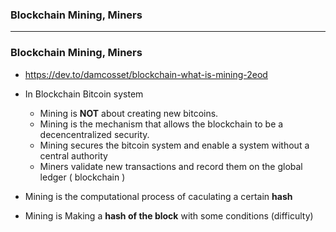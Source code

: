### Blockchain Mining, Miners

-------------------------------------------------

### Blockchain Mining, Miners

* https://dev.to/damcosset/blockchain-what-is-mining-2eod

* In Blockchain Bitcoin system
  * Mining is **NOT** about creating new bitcoins. 
  * Mining is the mechanism that allows the blockchain to be a decencentralized security. 
  * Mining secures the bitcoin system and enable a system without a central authority
  * Miners validate new transactions and record them on the global ledger ( blockchain )

* Mining is the computational process of caculating a certain **hash**
* Mining is Making a **hash of the block** with some conditions (difficulty)

